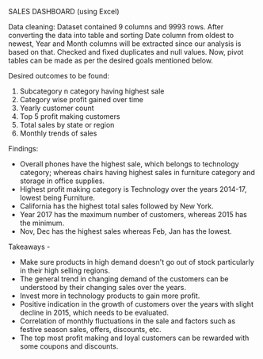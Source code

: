 SALES DASHBOARD (using Excel)

Data cleaning: Dataset contained 9 columns and 9993 rows. After converting the data into table and sorting Date column from oldest to newest, Year and Month columns will be extracted since our analysis is based on that. Checked and fixed duplicates and null values. Now, pivot tables can be made as per the desired goals mentioned below.

Desired outcomes to be found:
1. Subcategory n category having highest sale
2. Category wise profit gained over time 
3. Yearly customer count
4. Top 5 profit making customers 
5. Total sales by state or region 
6. Monthly trends of sales

Findings:
* Overall phones have the highest sale, which belongs to technology category; whereas chairs having highest sales in furniture category and storage in office supplies.
* Highest profit making category is Technology over the years 2014-17, lowest being Furniture.
* California has the highest total sales followed by New York.
* Year 2017 has the maximum number of customers, whereas 2015 has the minimum.
* Nov, Dec has the highest sales whereas Feb, Jan has the lowest.

Takeaways -
* Make sure products in high demand doesn't go out of stock particularly in their high selling regions.
* The general trend in changing demand of the customers can be understood by their changing sales over the years.
* Invest more in technology products to gain more profit.
* Positive indication in the growth of customers over the years with slight decline in 2015, which needs to be evaluated.
* Correlation of monthly fluctuations in the sale and factors such as festive season sales, offers, discounts, etc.
* The top most profit making and loyal customers can be rewarded with some coupons and discounts.
